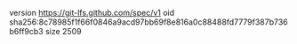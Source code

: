 version https://git-lfs.github.com/spec/v1
oid sha256:8c78985f1f66f0846a9acd97bb69f8e816a0c88488fd7779f387b736b6ff9cb3
size 2509
